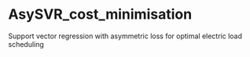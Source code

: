 # AsySVR_cost_minimisation
Support vector regression with asymmetric loss for optimal electric load scheduling
